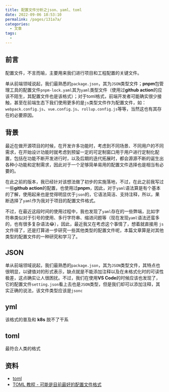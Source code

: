 ```yaml
---
title: 配置文件分析之json、yaml、toml
date: 2022-09-06 18:53:10
permalink: /pages/131a7a/
categories:
  - 文章
tags:
  - 
---
```


## 前言

配置文件，不言而喻，主要用来我们进行项目和工程配置的关键文件。

单从前端领域说起，我们最熟悉的`package.json`，其为`JSON`类型文件；**pnpm**包管理工具的配置文件`pnpm-lock.yaml`其为`yaml`类型文件（使用过**github action**的应该不陌生，其配置文件也是该格式）；对于toml格式，前端开发者可能确实很少接触，甚至在前端生态下我们使用更多的是`js`类型文件作为配置文件，如：`webpack.config.js`、`vue.config.js`、`rollup.config.js`等等，当然这也有其存在的必要原因。

<!-- more -->

## 背景

最近在做开源项目的时候，在开发许多功能时，考虑到不同场景、不同用户的不同需求，在开始设计功能时就考虑到预留一定的可定制窗口用于用户进行定制化配置，包括在功能不断开发进行时，以及后期的迭代拓展时，都会源源不断的诞生出各种小功能和定制需求，因此对于一个足够简单易用的配置文件选择也是相当有必要的。

在此之前的版本，我已经针对该想法做了初步的实施落地，不过，在此之前我写过一些**github action**的配置，也使用过**pnpm**，因此，对于`yaml`语法算是有个基本的了解，使用起来也是觉得明显优于`json`的，它语法简洁、支持注释，所以，果断选择了`yaml`作为我对于项目的配置文件格式。

不过，在最近这段时间的使用过程中，我也发现了`yaml`存在的一些弊端，比如字符串类似对于引号的使用、多行字符串、缩进问题等（现在发现`yaml`语法还蛮多的，也有很多复杂语法😂），因此，最近我又在考虑这个事情了，想着就直接用 `js`文件得了，还是打算进一步研究一些其他类型的配置文件呢，本篇文章算是对其他类型的配置文件的一种研究和学习了。

## JSON

单从前端领域说起，我们最熟悉的`package.json`，其为`JSON`类型文件，其特点也很明显，以键值对的形式表示，缺点就是不能添加注释以及在未格式化时的可读性极差，这点确实让人很困扰。不过，我们在使用**VS Code**的时候应该也发现了，它的配置文件`setting.json`看上去也是`JSON`类型，但是我们却可以添加注释，其实正确的说法，该文件类型应该是`jsonc`

## yml

该格式的普及和 **k8s** 脱不了干系

## toml

最符合人类的格式

## 资料

- [toml](https://toml.io/cn/v1.0.0)
- [TOML 教程 - 可能是目前最好的配置文件格式](https://zhuanlan.zhihu.com/p/50412485)
